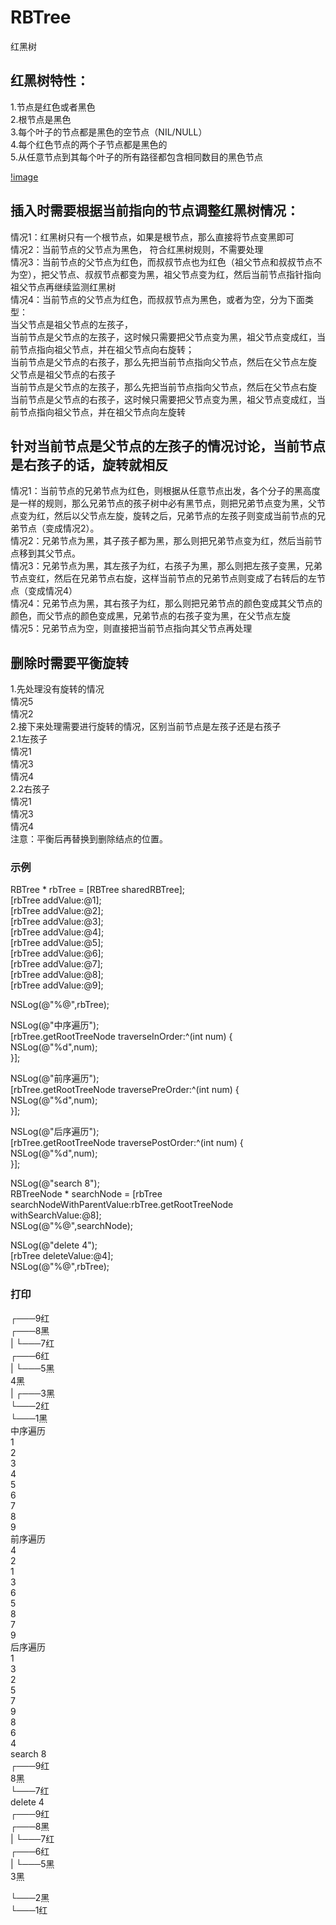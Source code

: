 # RBTree
红黑树

## 红黑树特性：
1.节点是红色或者黑色  
2.根节点是黑色  
3.每个叶子的节点都是黑色的空节点（NIL/NULL）  
4.每个红色节点的两个子节点都是黑色的  
5.从任意节点到其每个叶子的所有路径都包含相同数目的黑色节点  

[!image](https://github.com/coderMyron/RBTree/blob/master/%E7%BA%A2%E9%BB%91%E6%A0%91.jpg)

## 插入时需要根据当前指向的节点调整红黑树情况：    
情况1：红黑树只有一个根节点，如果是根节点，那么直接将节点变黑即可  
情况2：当前节点的父节点为黑色， 符合红黑树规则，不需要处理  
情况3：当前节点的父节点为红色，而叔叔节点也为红色（祖父节点和叔叔节点不为空），把父节点、叔叔节点都变为黑，祖父节点变为红，然后当前节点指针指向祖父节点再继续监测红黑树  
情况4：当前节点的父节点为红色，而叔叔节点为黑色，或者为空，分为下面类型：  
当父节点是祖父节点的左孩子，  
当前节点是父节点的左孩子，这时候只需要把父节点变为黑，祖父节点变成红，当前节点指向祖父节点，并在祖父节点向右旋转；  
当前节点是父节点的右孩子，那么先把当前节点指向父节点，然后在父节点左旋  
父节点是祖父节点的右孩子  
当前节点是父节点的左孩子，那么先把当前节点指向父节点，然后在父节点右旋  
当前节点是父节点的右孩子，这时候只需要把父节点变为黑，祖父节点变成红，当前节点指向祖父节点，并在祖父节点向左旋转  

## 针对当前节点是父节点的左孩子的情况讨论，当前节点是右孩子的话，旋转就相反  
情况1：当前节点的兄弟节点为红色，则根据从任意节点出发，各个分子的黑高度是一样的规则，那么兄弟节点的孩子树中必有黑节点，则把兄弟节点变为黑，父节点变为红，然后以父节点左旋，旋转之后，兄弟节点的左孩子则变成当前节点的兄弟节点（变成情况2）。  
情况2：兄弟节点为黑，其子孩子都为黑，那么则把兄弟节点变为红，然后当前节点移到其父节点。  
情况3：兄弟节点为黑，其左孩子为红，右孩子为黑，那么则把左孩子变黑，兄弟节点变红，然后在兄弟节点右旋，这样当前节点的兄弟节点则变成了右转后的左节点（变成情况4）  
情况4：兄弟节点为黑，其右孩子为红，那么则把兄弟节点的颜色变成其父节点的颜色，而父节点的颜色变成黑，兄弟节点的右孩子变为黑，在父节点左旋  
情况5：兄弟节点为空，则直接把当前节点指向其父节点再处理  

## 删除时需要平衡旋转  
1.先处理没有旋转的情况  
情况5  
情况2  
2.接下来处理需要进行旋转的情况，区别当前节点是左孩子还是右孩子  
2.1左孩子  
情况1  
情况3  
情况4  
2.2右孩子  
情况1  
情况3  
情况4  
注意：平衡后再替换到删除结点的位置。  

### 示例
RBTree * rbTree = [RBTree sharedRBTree];  
[rbTree addValue:@1];  
[rbTree addValue:@2];  
[rbTree addValue:@3];  
[rbTree addValue:@4];  
[rbTree addValue:@5];  
[rbTree addValue:@6];  
[rbTree addValue:@7];  
[rbTree addValue:@8];  
[rbTree addValue:@9];  


NSLog(@"%@",rbTree);  

NSLog(@"中序遍历");  
[rbTree.getRootTreeNode traverseInOrder:^(int num) {  
    NSLog(@"%d",num);  
}];  

NSLog(@"前序遍历");  
[rbTree.getRootTreeNode traversePreOrder:^(int num) {  
    NSLog(@"%d",num);  
}];  

NSLog(@"后序遍历");  
[rbTree.getRootTreeNode traversePostOrder:^(int num) {  
    NSLog(@"%d",num);  
}];  

NSLog(@"search 8");  
RBTreeNode * searchNode = [rbTree searchNodeWithParentValue:rbTree.getRootTreeNode withSearchValue:@8];  
NSLog(@"%@",searchNode);  

NSLog(@"delete 4");  
[rbTree deleteValue:@4];  
NSLog(@"%@",rbTree);  

### 打印
   ┌───9红  
 ┌───8黑   
 | └───7红  
┌───6红  
| └───5黑  
4黑  
| ┌───3黑  
└───2红  
 └───1黑   
中序遍历  
1  
2  
3  
4  
5  
6  
7  
8  
9  
前序遍历  
4  
2  
1  
3  
6  
5  
8  
7  
9  
后序遍历  
1  
3  
2  
5  
7  
9  
8  
6  
4  
search 8  
 ┌───9红  
8黑  
└───7红  
delete 4  
  ┌───9红  
 ┌───8黑  
 | └───7红  
┌───6红  
| └───5黑  
3黑  

└───2黑  
 └───1红  
